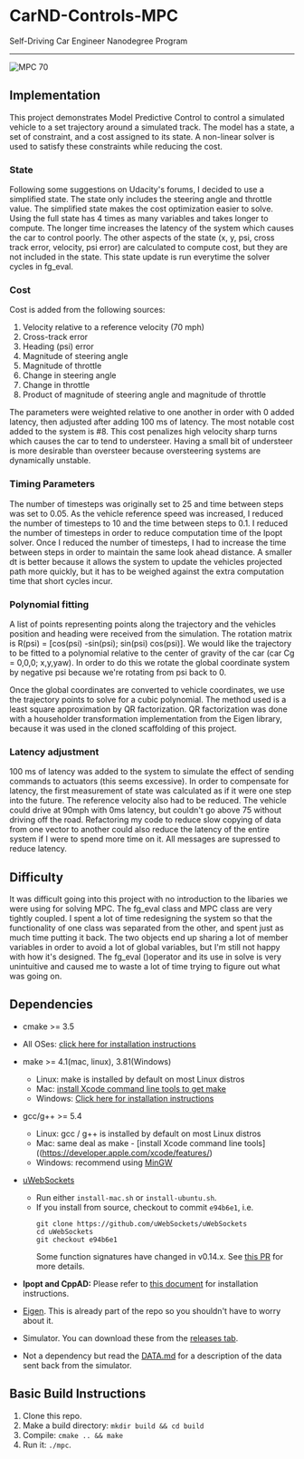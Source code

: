 # CarND-Controls-MPC
Self-Driving Car Engineer Nanodegree Program

---


![MPC 70](./Docs/mpc_71.gif)

## Implementation
This project demonstrates Model Predictive Control to control a simulated vehicle to a set trajectory around a simulated track. The model has a state, a set of constraint, and a cost assigned to its state. A non-linear solver is used to satisfy these constraints while reducing the cost.

### State
Following some suggestions on Udacity's forums, I decided to use a simplified state. The state only includes the steering angle and throttle value. The simplified state makes the cost optimization easier to solve. Using the full state has 4 times as many variables and takes longer to compute. The longer time increases the latency of the system which causes the car to control poorly. The other aspects of the state (x, y, psi, cross track error, velocity, psi error) are calculated to compute cost, but they are not included in the state. This state update is run everytime the solver cycles in fg_eval.

### Cost
Cost is added from the following sources:
1. Velocity relative to a reference velocity (70 mph)
2. Cross-track error
3. Heading (psi) error
4. Magnitude of steering angle
5. Magnitude of throttle
6. Change in steering angle
7. Change in throttle
8. Product of magnitude of steering angle and magnitude of throttle

The parameters were weighted relative to one another in order with 0 added latency, then adjusted after adding 100 ms of latency. The most notable cost added to the system is #8. This cost penalizes high velocity sharp turns which causes the car to tend to understeer. Having a small bit of understeer is more desirable than oversteer because oversteering systems are dynamically unstable.

### Timing Parameters
The number of timesteps was originally set to 25 and time between steps was set to 0.05. As the vehicle reference speed was increased, I reduced the number of timesteps to 10 and the time between steps to 0.1. I reduced the number of timesteps in order to reduce computation time of the Ipopt solver. Once I reduced the number of timesteps, I had to increase the time between steps in order to maintain the same look ahead distance. A smaller dt is better because it allows the system to update the vehicles projected path more quickly, but it has to be weighed against the extra computation time that short cycles incur.

### Polynomial fitting
A list of points representing points along the trajectory and the vehicles position and heading were received from the simulation. The rotation matrix is R(psi) = [cos(psi) -sin(psi); sin(psi) cos(psi)]. We would like the trajectory to be fitted to a polynomial relative to the center of gravity of the car (car Cg = 0,0,0; x,y,yaw). In order to do this we rotate the global coordinate system by negative psi because we're rotating from psi back to 0.

Once the global coordinates are converted to vehicle coordinates, we use the trajectory points to solve for a cubic polynomial. The method used is a least square approximation by QR factorization. QR factorization was done with a householder transformation implementation from the Eigen library, because it was used in the cloned scaffolding of this project.

### Latency adjustment
100 ms of latency was added to the system to simulate the effect of sending commands to actuators (this seems excessive). In order to compensate for latency, the first measurement of state was calculated as if it were one step into the future. The reference velocity also had to be reduced. The vehicle could drive at 90mph with 0ms latency, but couldn't go above 75 without driving off the road. Refactoring my code to reduce slow copying of data from one vector to another could also reduce the latency of the entire system if I were to spend more time on it. All messages are supressed to reduce latency.

## Difficulty
It was difficult going into this project with no introduction to the libaries we were using for solving MPC. The fg_eval class and MPC class are very tightly coupled. I spent a lot of time redesigning the system so that the functionality of one class was separated from the other, and spent just as much time putting it back. The two objects end up sharing a lot of member variables in order to avoid a lot of global variables, but I'm still not happy with how it's designed. The fg_eval ()operator and its use in solve is very unintuitive and caused me to waste a lot of time trying to figure out what was going on.

## Dependencies

* cmake >= 3.5
 * All OSes: [click here for installation instructions](https://cmake.org/install/)
* make >= 4.1(mac, linux), 3.81(Windows)
  * Linux: make is installed by default on most Linux distros
  * Mac: [install Xcode command line tools to get make](https://developer.apple.com/xcode/features/)
  * Windows: [Click here for installation instructions](http://gnuwin32.sourceforge.net/packages/make.htm)
* gcc/g++ >= 5.4
  * Linux: gcc / g++ is installed by default on most Linux distros
  * Mac: same deal as make - [install Xcode command line tools]((https://developer.apple.com/xcode/features/)
  * Windows: recommend using [MinGW](http://www.mingw.org/)
* [uWebSockets](https://github.com/uWebSockets/uWebSockets)
  * Run either `install-mac.sh` or `install-ubuntu.sh`.
  * If you install from source, checkout to commit `e94b6e1`, i.e.
    ```
    git clone https://github.com/uWebSockets/uWebSockets
    cd uWebSockets
    git checkout e94b6e1
    ```
    Some function signatures have changed in v0.14.x. See [this PR](https://github.com/udacity/CarND-MPC-Project/pull/3) for more details.

* **Ipopt and CppAD:** Please refer to [this document](https://github.com/udacity/CarND-MPC-Project/blob/master/install_Ipopt_CppAD.md) for installation instructions.
* [Eigen](http://eigen.tuxfamily.org/index.php?title=Main_Page). This is already part of the repo so you shouldn't have to worry about it.
* Simulator. You can download these from the [releases tab](https://github.com/udacity/self-driving-car-sim/releases).
* Not a dependency but read the [DATA.md](./DATA.md) for a description of the data sent back from the simulator.


## Basic Build Instructions

1. Clone this repo.
2. Make a build directory: `mkdir build && cd build`
3. Compile: `cmake .. && make`
4. Run it: `./mpc`.
